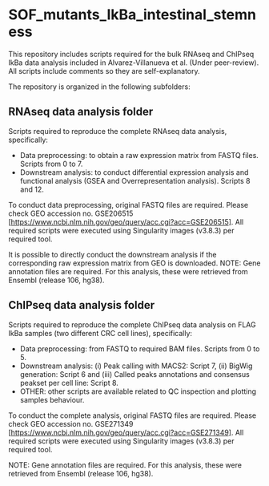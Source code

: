 # SOF_mutants_IkBa_intestinal_stemness

This repository includes scripts required for the bulk RNAseq and ChIPseq IkBa data analysis included in Alvarez-Villanueva et al. (Under peer-review). All scripts include comments so they are self-explanatory.

The repository is organized in the following subfolders:

## RNAseq data analysis folder

Scripts required to reproduce the complete RNAseq data analysis, specifically:

- Data preprocessing: to obtain a raw expression matrix from FASTQ files. Scripts from 0 to 7.
- Downstream analysis: to conduct differential expression analysis and functional analysis (GSEA and Overrepresentation analysis). Scripts 8 and 12.

To conduct data preprocessing, original FASTQ files are required. Please check GEO accession no. GSE206515 [https://www.ncbi.nlm.nih.gov/geo/query/acc.cgi?acc=GSE206515]. All required scripts were executed using Singularity images (v3.8.3) per required tool.

It is possible to directly conduct the downstream analysis if the corresponding raw expression matrix from GEO is downloaded. 
NOTE: Gene annotation files are required. For this analysis, these were retrieved from Ensembl (release 106, hg38).

## ChIPseq data analysis folder

Scripts required to reproduce the complete ChIPseq data analysis on FLAG IkBa samples (two different CRC cell lines), specifically:

- Data preprocessing: from FASTQ to required BAM files. Scripts from 0 to 5.
- Downstream analysis: (i) Peak calling with MACS2: Script 7, (ii) BigWig generation: Script 6 and (iii) Called peaks annotations and consensus peakset per cell line: Script 8.
- OTHER: other scripts are available related to QC inspection and plotting samples behaviour.

To conduct the complete analysis, original FASTQ files are required. Please check GEO accession no. GSE271349 [https://www.ncbi.nlm.nih.gov/geo/query/acc.cgi?acc=GSE271349]. All required scripts were executed using Singularity images (v3.8.3) per required tool.

NOTE: Gene annotation files are required. For this analysis, these were retrieved from Ensembl (release 106, hg38).
